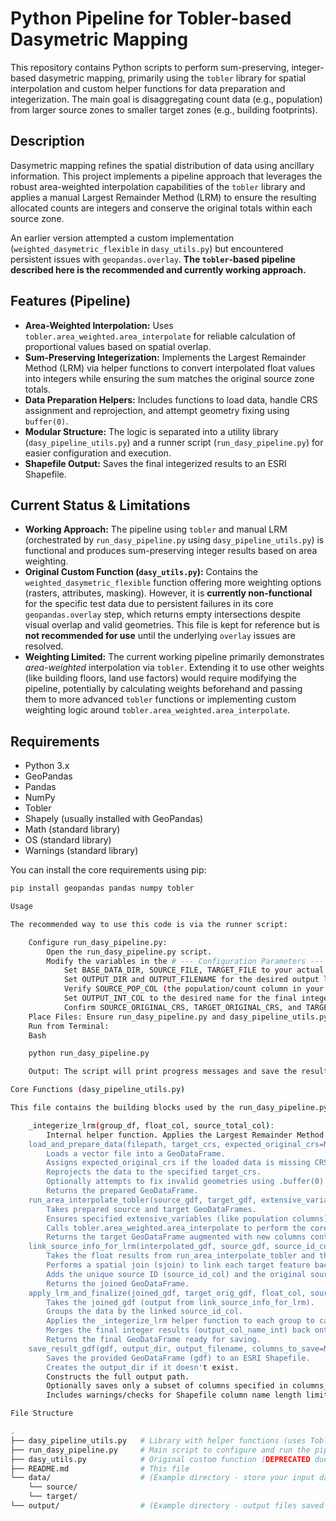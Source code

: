 # Python Pipeline for Tobler-based Dasymetric Mapping

This repository contains Python scripts to perform sum-preserving, integer-based dasymetric mapping, primarily using the `tobler` library for spatial interpolation and custom helper functions for data preparation and integerization. The main goal is disaggregating count data (e.g., population) from larger source zones to smaller target zones (e.g., building footprints).

## Description

Dasymetric mapping refines the spatial distribution of data using ancillary information. This project implements a pipeline approach that leverages the robust area-weighted interpolation capabilities of the `tobler` library and applies a manual Largest Remainder Method (LRM) to ensure the resulting allocated counts are integers and conserve the original totals within each source zone.

An earlier version attempted a custom implementation (`weighted_dasymetric_flexible` in `dasy_utils.py`) but encountered persistent issues with `geopandas.overlay`. **The `tobler`-based pipeline described here is the recommended and currently working approach.**

## Features (Pipeline)

* **Area-Weighted Interpolation:** Uses `tobler.area_weighted.area_interpolate` for reliable calculation of proportional values based on spatial overlap.
* **Sum-Preserving Integerization:** Implements the Largest Remainder Method (LRM) via helper functions to convert interpolated float values into integers while ensuring the sum matches the original source zone totals.
* **Data Preparation Helpers:** Includes functions to load data, handle CRS assignment and reprojection, and attempt geometry fixing using `buffer(0)`.
* **Modular Structure:** The logic is separated into a utility library (`dasy_pipeline_utils.py`) and a runner script (`run_dasy_pipeline.py`) for easier configuration and execution.
* **Shapefile Output:** Saves the final integerized results to an ESRI Shapefile.

## Current Status & Limitations

* **Working Approach:** The pipeline using `tobler` and manual LRM (orchestrated by `run_dasy_pipeline.py` using `dasy_pipeline_utils.py`) is functional and produces sum-preserving integer results based on area weighting.
* **Original Custom Function (`dasy_utils.py`):** Contains the `weighted_dasymetric_flexible` function offering more weighting options (rasters, attributes, masking). However, it is **currently non-functional** for the specific test data due to persistent failures in its core `geopandas.overlay` step, which returns empty intersections despite visual overlap and valid geometries. This file is kept for reference but is **not recommended for use** until the underlying `overlay` issues are resolved.
* **Weighting Limited:** The current working pipeline primarily demonstrates *area-weighted* interpolation via `tobler`. Extending it to use other weights (like building floors, land use factors) would require modifying the pipeline, potentially by calculating weights beforehand and passing them to more advanced `tobler` functions or implementing custom weighting logic around `tobler.area_weighted.area_interpolate`.

## Requirements

* Python 3.x
* GeoPandas
* Pandas
* NumPy
* Tobler
* Shapely (usually installed with GeoPandas)
* Math (standard library)
* OS (standard library)
* Warnings (standard library)

You can install the core requirements using pip:

```bash
pip install geopandas pandas numpy tobler

Usage

The recommended way to use this code is via the runner script:

    Configure run_dasy_pipeline.py:
        Open the run_dasy_pipeline.py script.
        Modify the variables in the # --- Configuration Parameters --- section:
            Set BASE_DATA_DIR, SOURCE_FILE, TARGET_FILE to your actual file paths.
            Set OUTPUT_DIR and OUTPUT_FILENAME for the desired output location and Shapefile name.
            Verify SOURCE_POP_COL (the population/count column in your source data) and SOURCE_ID_COL (a unique ID column for your source zones, like 'GEOID') are correct.
            Set OUTPUT_INT_COL to the desired name for the final integer result column (max 10 characters for Shapefile).
            Confirm SOURCE_ORIGINAL_CRS, TARGET_ORIGINAL_CRS, and TARGET_PROJECTED_CRS match your data.
    Place Files: Ensure run_dasy_pipeline.py and dasy_pipeline_utils.py are in the same directory (or that dasy_pipeline_utils.py is in your Python path).
    Run from Terminal:
    Bash

    python run_dasy_pipeline.py

    Output: The script will print progress messages and save the resulting Shapefile (containing the original target features plus the new integer population column) to the specified output directory. It also prints a comparison of the original total population and the final estimated integer total.

Core Functions (dasy_pipeline_utils.py)

This file contains the building blocks used by the run_dasy_pipeline.py script:

    _integerize_lrm(group_df, float_col, source_total_col):
        Internal helper function. Applies the Largest Remainder Method to a pandas DataFrame group representing features within a single source zone. Converts float estimates (float_col) to integers, ensuring their sum matches the group's original source total (source_total_col).
    load_and_prepare_data(filepath, target_crs, expected_original_crs=None, fix_geom=True, layer_name="Data"):
        Loads a vector file into a GeoDataFrame.
        Assigns expected_original_crs if the loaded data is missing CRS information.
        Reprojects the data to the specified target_crs.
        Optionally attempts to fix invalid geometries using .buffer(0) and removes empty geometries (fix_geom=True).
        Returns the prepared GeoDataFrame.
    run_area_interpolate_tobler(source_gdf, target_gdf, extensive_variables, source_id_col):
        Takes prepared source and target GeoDataFrames.
        Ensures specified extensive_variables (like population columns) exist and are numeric in the source.
        Calls tobler.area_weighted.area_interpolate to perform the core spatial weighting.
        Returns the target GeoDataFrame augmented with new columns containing the interpolated float results, along with the original total sum of the first extensive variable.
    link_source_info_for_lrm(interpolated_gdf, source_gdf, source_id_col, source_pop_col):
        Takes the float results from run_area_interpolate_tobler and the original prepared source data.
        Performs a spatial join (sjoin) to link each target feature back to its corresponding original source zone based on intersection.
        Adds the unique source ID (source_id_col) and the original source population value (source_pop_col, renamed internally) to the interpolated dataframe. This is necessary for grouping during LRM.
        Returns the joined GeoDataFrame.
    apply_lrm_and_finalize(joined_gdf, target_orig_gdf, float_col, source_id_col, source_orig_pop_col, output_col_name_int):
        Takes the joined_gdf (output from link_source_info_for_lrm).
        Groups the data by the linked source_id_col.
        Applies the _integerize_lrm helper function to each group to calculate sum-preserving integer results.
        Merges the final integer results (output_col_name_int) back onto the original target data structure (target_orig_gdf) using the index.
        Returns the final GeoDataFrame ready for saving.
    save_result_gdf(gdf, output_dir, output_filename, columns_to_save=None):
        Saves the provided GeoDataFrame (gdf) to an ESRI Shapefile.
        Creates the output_dir if it doesn't exist.
        Constructs the full output path.
        Optionally saves only a subset of columns specified in columns_to_save.
        Includes warnings/checks for Shapefile column name length limits.

File Structure

.
├── dasy_pipeline_utils.py   # Library with helper functions (uses Tobler)
├── run_dasy_pipeline.py     # Main script to configure and run the pipeline
├── dasy_utils.py            # Original custom function (DEPRECATED due to overlay issues)
├── README.md                # This file
└── data/                    # (Example directory - store your input data here)
    └── source/
    └── target/
└── output/                  # (Example directory - output files saved here)

